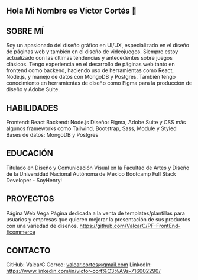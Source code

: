 ## Hola Mi Nombre es Victor Cortés 👋

## SOBRE MÍ

Soy un apasionado del diseño gráfico en UI/UX, especializado en el diseño de páginas web y también en el diseño de videojuegos. Siempre estoy actualizado con las últimas tendencias y antecedentes sobre juegos clásicos. Tengo experiencia en el desarrollo de páginas web tanto en frontend como backend, haciendo uso de herramientas como React, Node.js, y manejo de datos con MongoDB y Postgres. También tengo conocimiento en herramientas de diseño como Figma para la producción de diseño y Adobe Suite.

## HABILIDADES

Frontend: React Backend: Node.js Diseño: Figma, Adobe Suite y CSS más algunos frameworks como Tailwind, Bootstrap, Sass, Module y Styled Bases de datos: MongoDB y Postgres

## EDUCACIÓN

Titulado en Diseño y Comunicación Visual en la Facultad de Artes y Diseño de la Universidad Nacional Autónoma de México Bootcamp Full Stack Developer - SoyHenry!

## PROYECTOS

Página Web Vega Página dedicada a la venta de templates/plantillas para usuarios y empresas que quieren mejorar la presentación de sus productos con una variedad de diseños. https://github.com/ValcarC/PF-FrontEnd-Ecommerce

## CONTACTO

GitHub: ValcarC Correo: valcar.cortes@gmail.com LinkedIn: https://www.linkedin.com/in/victor-cort%C3%A9s-716002290/
